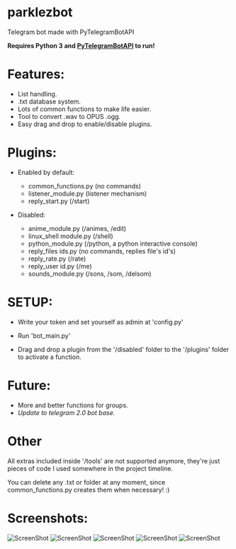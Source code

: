 # parklezbot
Telegram bot made with PyTelegramBotAPI

**Requires Python 3 and [PyTelegramBotAPI](https://github.com/eternnoir/pyTelegramBotAPI) to run!**
# Features:
 - List handling.
 - .txt database system.
 - Lots of common functions to make life easier.
 - Tool to convert .wav to OPUS .ogg.
 - Easy drag and drop to enable/disable plugins.
 
# Plugins:
 - Enabled by default:
	- common_functions.py (no commands)
	- listener_module.py (listener mechanism)
	- reply_start.py (/start)
	
 - Disabled:
	- anime_module.py (/animes, /edit)
	- linux_shell module.py (/shell)
	- python_module.py (/python, a python interactive console)
	- reply_files ids.py (no commands, replies file's id's)
	- reply_rate.py (/rate)
	- reply_user id.py (/me)
	- sounds_module.py (/sons, /som, /delsom)

# SETUP:
 - Write your token and set yourself as admin at 'config.py'
 - Run 'bot_main.py'
 
 - Drag and drop a plugin from the '/disabled' folder to the '/plugins' folder to activate a function. 

# Future:
 - More and better functions for groups.
 - *Update to telegram 2.0 bot base.*
 
# Other
All extras included inside '/tools' are not supported anymore, they're just pieces of code I used somewhere in the project timeline.

You can delete any .txt or folder at any moment, since common_functions.py creates them when necessary! :)

# Screenshots:

![ScreenShot](http://i.imgur.com/P57Haar.png)
![ScreenShot](http://i.imgur.com/OM22K12.png)
![ScreenShot](http://i.imgur.com/FGEisXK.png)
![ScreenShot](http://i.imgur.com/VUoVvIn.png)
![ScreenShot](http://i.imgur.com/WxVnWzH.png)

